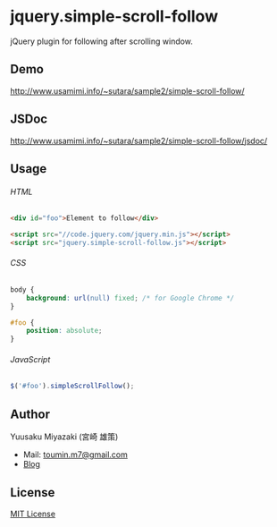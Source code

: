 # jquery.simple-scroll-follow
jQuery plugin for following after scrolling window.


## Demo
http://www.usamimi.info/~sutara/sample2/simple-scroll-follow/

## JSDoc
http://www.usamimi.info/~sutara/sample2/simple-scroll-follow/jsdoc/


## Usage
###### HTML
```html
<div id="foo">Element to follow</div>

<script src="//code.jquery.com/jquery.min.js"></script>
<script src="jquery.simple-scroll-follow.js"></script>
```

###### CSS
```css
body {
	background: url(null) fixed; /* for Google Chrome */
}

#foo {
	position: absolute;
}
```

###### JavaScript
```javascript
$('#foo').simpleScrollFollow();
```

## Author
Yuusaku Miyazaki (宮崎 雄策)

- Mail: [toumin.m7@gmail.com](mailto:toumin.m7@gmail.com)
- [Blog](http://sutara79.hatenablog.com/entry/2014/06/21/185709)

## License
[MIT License](http://www.opensource.org/licenses/mit-license.php)
